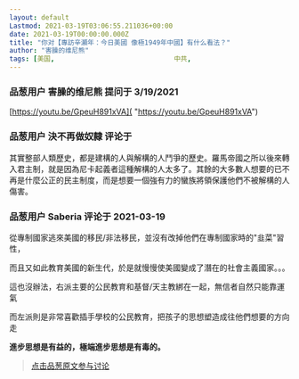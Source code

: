```yaml
---
layout: default
Lastmod: 2021-03-19T03:06:55.211036+00:00
date: 2021-03-19T00:00:00.000Z
title: "你对【專訪辛灝年：今日美國 像極1949年中國】有什么看法？"
author: "害臊的维尼熊"
tags: [美国,								中共,								左派,								辛灝年]
---
```



### 品葱用户 **害臊的维尼熊** 提问于 3/19/2021
    
[https://youtu.be/GpeuH891xVA]( "https://youtu.be/GpeuH891xVA")
    
                

### 品葱用户 **決不再做奴隸** 评论于 
        
其實整部人類歷史，都是建構的人與解構的人鬥爭的歷史。羅馬帝國之所以後來轉入君主制，就是因為尼卡起義者這種解構的人太多了。其餘的大多數人想要的已不再是什麼公正的民主制度，而是想要一個強有力的蠻族將領保護他們不被解構的人傷害。
        
                

### 品葱用户 **Saberia** 评论于 2021-03-19
        
從專制國家逃來美國的移民/非法移民，並沒有改掉他們在專制國家時的"韭菜"習性，  
  
而且又如此教育美國的新生代，於是就慢慢使美國變成了潛在的社會主義國家。。。  
  
  
這也沒辦法，右派主要的公民教育和基督/天主教綁在一起，無信者自然只能靠運氣  
  
而左派則是非常喜歡插手學校的公民教育，把孩子的思想塑造成往他們想要的方向走  
  
  
**進步思想是有益的，極端進步思想是有毒的。**
        
                





> [点击品葱原文参与讨论](https://pincong.rocks/question/37193)

